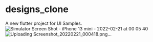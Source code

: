 # designs_clone

A new flutter project for UI Samples.
![Simulator Screen Shot - iPhone 13 mini - 2022-02-21 at 00 05 40](https://user-images.githubusercontent.com/75611515/154858372-6bc24593-82b2-48b2-b854-1e05be08713b.png)
![Uploading Screenshot_20220221_000418.png…]()

